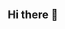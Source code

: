 ## Hi there 👋

<!--
**mukta81/mukta81** is a ✨ _special_ ✨ repository because its `README.md` (this file) appears on your GitHub profile.

##🛠️ Languages and Tools:
**Languages:**
- ![Java](https://img.shields.io/badge/-Java-007396?style=flat&logo=java&logoColor=white)
- ![JavaScript](https://img.shields.io/badge/-JavaScript-F7DF1E?style=flat&logo=javascript&logoColor=black)
- ![SQL](https://img.shields.io/badge/-SQL-003B57?style=flat&logo=mysql&logoColor=white)


**Tools:**
- ![Selenium](https://img.shields.io/badge/-Selenium-43B02A?style=flat&logo=selenium&logoColor=white)
- ![TestNG](https://img.shields.io/badge/-TestNG-E0A500?style=flat&logo=testng&logoColor=white)
- ![Cucumber](https://img.shields.io/badge/-Cucumber-00D300?style=flat&logo=cucumber&logoColor=white)
- ![Postman](https://img.shields.io/badge/-Postman-FC6C37?style=flat&logo=postman&logoColor=white)


Here are some ideas to get you started:

- 🔭 I’m currently working on ...
- 🌱 I’m currently learning ...
- 👯 I’m looking to collaborate on ...
- 🤔 I’m looking for help with ...
- 💬 Ask me about ...
- 📫 How to reach me: ...
- 😄 Pronouns: ...
- ⚡ Fun fact: ...
-->

